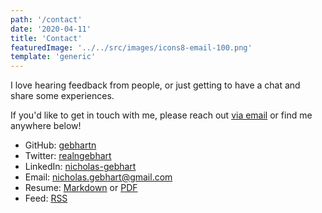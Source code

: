 ```yaml
---
path: '/contact'
date: '2020-04-11'
title: 'Contact'
featuredImage: '../../src/images/icons8-email-100.png'
template: 'generic'
---
```


I love hearing feedback from people, or just getting to have a chat and share some experiences.

If you'd like to get in touch with me, please reach out [via email][15] or find me anywhere below!

- GitHub: [gebhartn][11]
- Twitter: [realngebhart][13]
- LinkedIn: [nicholas-gebhart][14]
- Email: [nicholas.gebhart@gmail.com][15]
- Resume: [Markdown][12] or [PDF][17]
- Feed: [RSS][16]

[11]: https://github.com/gebhartn
[12]: /resume
[13]: https://twitter.com/realngebhart
[14]: https://linkedin.com/in/nicholas-gebhart
[15]: mailto:nicholas.gebhart@gmail.com
[16]: https://nicholasgebhart.com/rss.xml
[17]: ../other/cv.pdf
